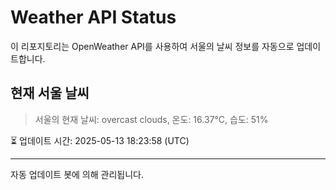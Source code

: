 
# Weather API Status

이 리포지토리는 OpenWeather API를 사용하여 서울의 날씨 정보를 자동으로 업데이트합니다.

## 현재 서울 날씨
> 서울의 현재 날씨: overcast clouds, 온도: 16.37°C, 습도: 51%

⏳ 업데이트 시간: 2025-05-13 18:23:58 (UTC)

---
자동 업데이트 봇에 의해 관리됩니다.
